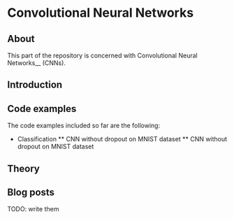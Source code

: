 # Convolutional Neural Networks

## About
This part of the repository is concerned with Convolutional Neural Networks__ (CNNs).

## Introduction



## Code examples

The code examples included so far are the following:

* Classification
** CNN without dropout on MNIST dataset
** CNN without dropout on MNIST dataset

## Theory


## Blog posts

TODO: write them
